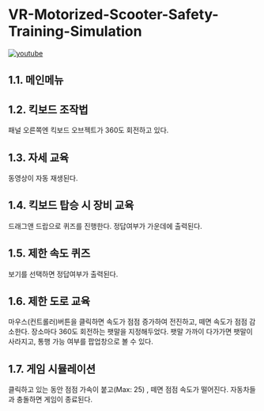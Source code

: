 # VR-Motorized-Scooter-Safety-Training-Simulation


[![youtube](http://img.youtube.com/vi/_r6kmG1PMoQ/0.jpg)](https://youtu.be/_r6kmG1PMoQ?t=0s)


## 1.1. 메인메뉴


## 1.2. 킥보드 조작법
패널 오른쪽엔 킥보드 오브젝트가 360도 회전하고 있다. 


## 1.3. 자세 교육
동영상이 자동 재생된다.


## 1.4. 킥보드 탑승 시 장비 교육
드래그앤 드랍으로 퀴즈를 진행한다.
정답여부가 가운데에 출력된다.


## 1.5. 제한 속도 퀴즈
보기를 선택하면 정답여부가 출력된다. 


## 1.6. 제한 도로 교육
마우스(컨트롤러)버튼을 클릭하면 속도가 점점 증가하여 전진하고, 떼면 속도가 점점 감소한다.
장소마다 360도 회전하는 팻말을 지정해두었다.
팻말 가까이 다가가면 팻말이 사라지고, 통행 가능 여부를 팝업창으로 볼 수 있다.


## 1.7. 게임 시뮬레이션
클릭하고 있는 동안 점점 가속이 붙고(Max: 25) , 떼면 점점 속도가 떨어진다.
자동차들과 충돌하면 게임이 종료된다.
